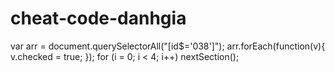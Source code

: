 # cheat-code-danhgia
var arr = document.querySelectorAll("[id$='038']");
arr.forEach(function(v){
	v.checked = true;
});
for (i = 0; i < 4; i++)
	nextSection();
